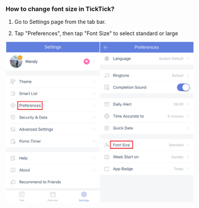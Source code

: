 ### How to change font size in TickTick?

1. Go to Settings page from the tab bar.

2. Tap "Preferences", then tap "Font Size" to select standard or large

![](../ios/4.1/4.1.10.png)